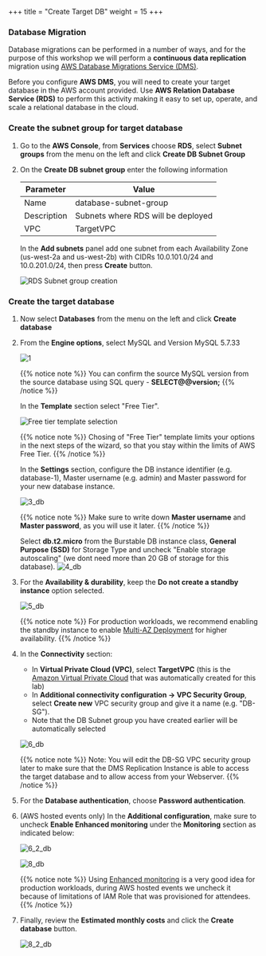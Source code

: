 +++
title = "Create Target DB"
weight = 15
+++

### Database Migration

Database migrations can be performed in a number of ways, and for the purpose of this workshop we will perform a **continuous data replication** migration using <a href="https://aws.amazon.com/dms/" target="_blank" rel="noopener noreferrer">AWS Database Migrations Service (DMS)</a>.

Before you configure **AWS DMS**, you will need to create your target database in the AWS account provided. Use **AWS Relation Database Service (RDS)** to perform this activity making it easy to set up, operate, and scale a relational database in the cloud.

### Create the subnet group for target database

1. Go to the **AWS Console**, from **Services** choose **RDS**, select **Subnet groups** from the menu on the left and click **Create DB Subnet Group**

2. On the **Create DB subnet group** enter the following information

    | Parameter           | Value                    |
    | ------------------- | ------------------------ |
    | Name                | database-subnet-group     |
    | Description         | Subnets where RDS will be deployed |
    | VPC      | TargetVPC            |

    In the **Add subnets** panel add one subnet from each Availability Zone (us-west-2a and us-west-2b) with CIDRs 10.0.101.0/24 and 10.0.201.0/24, then press **Create** button.

    ![RDS Subnet group creation](/db-mig/db-subnet-group.en.png)    

### Create the target database    

1. Now select **Databases** from the menu on the left and click **Create database**

2. From the **Engine options**, select MySQL and Version MySQL 5.7.33

    ![1](/db-mig/1.png)


    {{% notice note %}}
You can confirm the source MySQL version from the source database using SQL query - **SELECT@@version;**
{{% /notice %}}


    In the **Template** section select "Free Tier".

    ![Free tier template selection](/db-mig/create-db-select-template.en.png)

    {{% notice note %}}
Chosing of "Free Tier" template limits your options in the next steps of the wizard, so that you stay within the limits of AWS Free Tier.
{{% /notice %}}


    In the **Settings** section, configure the DB instance identifier (e.g. database-1), Master username (e.g. admin) and Master password for your new database instance.


    ![3_db](/db-mig/3_db.png)

    {{% notice note %}}
Make sure to write down **Master username** and **Master password**, as you will use it later.
{{% /notice %}}

    Select **db.t2.micro** from the Burstable DB instance class,  **General Purpose (SSD)** for Storage Type and uncheck "Enable storage autoscaling" (we dont need more than 20 GB of storage for this database).
    ![4_db](/db-mig/4_db.png)



1. For the **Availability & durability**, keep the **Do not create a standby instance** option selected.

    ![5_db](/db-mig/5_db.png)

    {{% notice note %}}
For production workloads, we recommend enabling the standby instance to enable <a href="https://docs.aws.amazon.com/AmazonRDS/latest/UserGuide/Concepts.MultiAZ.html" target="_blank" rel="noopener noreferrer">Multi-AZ Deployment</a> for higher availability.
{{% /notice %}}  

4. In the **Connectivity** section:

    * In **Virtual Private Cloud (VPC)**, select **TargetVPC** (this is the <a href="https://aws.amazon.com/vpc/" target="_blank" rel="noopener noreferrer">Amazon Virtual Private Cloud</a> that was automatically created for this lab)
    * In **Additional connectivity configuration -> VPC Security Group**, select **Create new** VPC security group and give it a name (e.g. "DB-SG").
    * Note that the DB Subnet group you have created earlier will be automatically selected

    ![6_db](/db-mig/6_db.png)


    {{% notice note %}}
Note: You will edit the DB-SG VPC security group later to make sure that the DMS Replication Instance is able to access the target database and to allow access from your Webserver.
{{% /notice %}}

5. For the **Database authentication**, choose **Password authentication**.

6. (AWS hosted events only) In the **Additional configuration**, make sure to uncheck **Enable Enhanced monitoring** under the **Monitoring** section as indicated below:

    ![6_2_db](/db-mig/6_2_db.png)


    ![8_db](/db-mig/8_db.png)

    {{% notice note %}}
Using <a href="https://docs.aws.amazon.com/AmazonRDS/latest/UserGuide/USER_Monitoring.OS.html" target="_blank" rel="noopener noreferrer">Enhanced monitoring</a> is a very good idea for production workloads, during AWS hosted events we uncheck it because of limitations of IAM Role that was provisioned for attendees.
{{% /notice %}}

6. Finally, review the **Estimated monthly costs** and click the **Create database** button.

   ![8_2_db](/db-mig/8_2_db.png)
